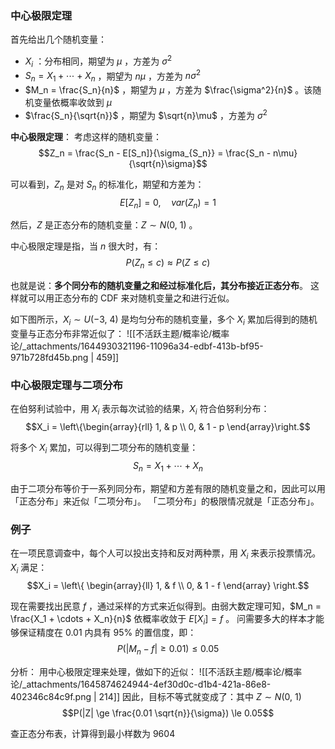 
### 中心极限定理
首先给出几个随机变量：

- $X_i$ ：分布相同，期望为 $\mu$ ，方差为 $\sigma^2$ 
- $S_n = X_1 + \cdots + X_n$ ，期望为 $n\mu$ ，方差为 $n\sigma^2$  
- $M_n = \frac{S_n}{n}$ ，期望为 $\mu$ ，方差为 $\frac{\sigma^2}{n}$  。该随机变量依概率收敛到 $\mu$  
- $\frac{S_n}{\sqrt{n}}$ ，期望为 $\sqrt{n}\mu$ ，方差为 $\sigma^2$  

**中心极限定理**：
考虑这样的随机变量：
$$Z_n = \frac{S_n - E[S_n]}{\sigma_{S_n}} = \frac{S_n - n\mu}{\sqrt{n}\sigma}$$

可以看到，$Z_n$  是对 $S_n$  的标准化，期望和方差为：
$$E[Z_n] = 0,\quad var(Z_n) = 1$$

然后，$Z$  是正态分布的随机变量：$Z\sim N(0,\ 1)$ 。

中心极限定理是指，当 $n$  很大时，有：
$$P(Z_n \le c) \approx P(Z\le c)$$

也就是说：**多个同分布的随机变量之和经过标准化后，其分布接近正态分布**。
这样就可以用正态分布的 CDF 来对随机变量之和进行近似。

如下图所示，$X_i\sim U(-3,\ 4)$  是均匀分布的随机变量，多个 $X_i$  累加后得到的随机变量与正态分布非常近似了：
![[不活跃主题/概率论/概率论/_attachments/1644930321196-11096a34-edbf-413b-bf95-971b728fd45b.png | 459]]


### 中心极限定理与二项分布
在伯努利试验中，用 $X_i$  表示每次试验的结果，$X_i$  符合伯努利分布：
$$X_i = 
\left\{\begin{array}{rll}
1, & p \\
0, & 1 - p
\end{array}\right.$$

将多个 $X_i$  累加，可以得到二项分布的随机变量：
$$S_n = X_1 + \cdots + X_n$$

由于二项分布等价于一系列同分布，期望和方差有限的随机变量之和，因此可以用「正态分布」来近似「二项分布」。
「二项分布」的极限情况就是「正态分布」。


### 例子
在一项民意调查中，每个人可以投出支持和反对两种票，用 $X_i$  来表示投票情况。$X_i$  满足：
$$X_i = 
\left\{
\begin{array}{ll}
1, & f \\
0, & 1 - f
\end{array}
\right.$$

现在需要找出民意 $f$ ，通过采样的方式来近似得到。由弱大数定理可知，$M_n = \frac{X_1 + \cdots + X_n}{n}$  依概率收敛于 $E[X_i] = f$ 。
问需要多大的样本才能够保证精度在 $0.01$  内具有 $95\%$  的置信度，即：
$$P(|M_n - f| \ge 0.01) \le 0.05$$

分析：
用中心极限定理来处理，做如下的近似：
![[不活跃主题/概率论/概率论/_attachments/1645874624944-4ef30d0c-d1b4-421a-86e8-402346c84c9f.png | 214]]
因此，目标不等式就变成了：其中 $Z\sim N(0,\ 1)$  
$$P(|Z| \ge \frac{0.01 \sqrt{n}}{\sigma}) \le 0.05$$

查正态分布表，计算得到最小样数为 $9604$  
